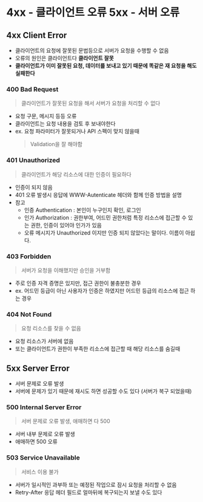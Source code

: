 # 4xx - 클라이언트 오류 5xx - 서버 오류

## 4xx Client Error

- 클라이언트의 요청에 잘못된 문법등으로 서버가 요청을 수행할 수 없음
- 오류의 원인은 클라이언트다 **클라이언트 잘못**
- **클라이언트가 이미 잘못된 요청, 데이터를 보내고 있기 때문에 똑같은 재 요청을 해도 실패한다**

### 400 Bad Request

> 클라이언트가 잘못된 요청을 해서 서버가 요청을 처리할 수 없다

- 요청 구문, 메시지 등등 오류
- 클라이언트는 요청 내용을 검토 후 보내야한다
- ex. 요청 파라미터가 잘못되거나 API 스펙이 맞지 않을때
  > Validation을 잘 해야함

### 401 Unauthorized

> 클라이언트가 해당 리소스에 대한 인증이 필요하다

- 인증이 되지 않음
- 401 오류 발생시 응답에 WWW-Autenticate 헤더와 함께 인증 방법을 설명
- 참고
  - 인증 Authentication : 본인이 누구인지 확인, 로그인
  - 인가 Authorization : 권한부여, 어드민 권한처럼 특정 리소스에 접근할 수 있는 권한, 인증이 있어야 인가가 있음
  - 오류 메시지가 Unauthorized 이지만 인증 되지 않았다는 말이다. 이름이 아쉽다.

### 403 Forbidden

> 서버가 요청을 이해했지만 승인을 거부함

- 주로 인증 자격 증명은 있지만, 접근 권한이 불충분한 경우
- ex. 어드민 등급이 아닌 사용자가 인증은 하였지만 어드민 등급의 리소스에 접근 하는 경우

### 404 Not Found

> 요청 리소스를 찾을 수 없음

- 요청 리소스가 서버에 없음
- 또는 클라이언트가 권한이 부족한 리소스에 접근할 때 해당 리소스를 숨길때

## 5xx Server Error

- 서버 문제로 오류 발생
- 서버에 문제가 있기 때문에 재시도 하면 성공할 수도 있다 (서버가 복구 되었을때)

### 500 Internal Server Error

> 서버 문제로 오류 발생, 애매하면 다 500

- 서버 내부 문제로 오류 발생
- 애매하면 500 오류

### 503 Service Unavailable

> 서비스 이용 불가

- 서버가 일시적인 과부하 또는 예정된 작업으로 잠시 요청을 처리할 수 없음
- Retry-After 응답 헤더 필드로 얼마뒤에 복구되는지 보낼 수도 있다
